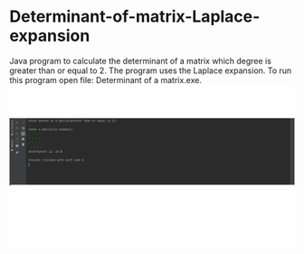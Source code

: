 # Determinant-of-matrix-Laplace-expansion
Java program to calculate the determinant of a matrix which degree is greater than or equal to 2.
The program uses the Laplace expansion. To run this program open file: Determinant of a matrix.exe.
![program](./images/screen.png) 

